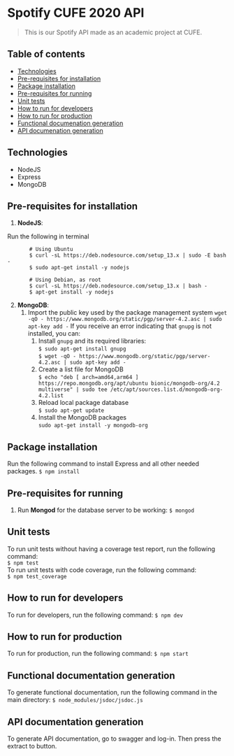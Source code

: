 
# Spotify CUFE 2020 API
> This is our Spotify API made as an academic project at CUFE.

## Table of contents
* [Technologies](#technologies)
* [Pre-requisites for installation](#pre-requisites-for-installation)
* [Package installation](#package-installation)
* [Pre-requisites for running](#pre-requisites-for-running)
* [Unit tests](#unit-tests)
* [How to run for developers](#how-to-run-for-developers)
* [How to run for production](#how-to-run-for-production)
* [Functional documenation generation](#functional-documentation-generation)
* [API documenation generation](#api-documentation-generation)




## Technologies
* NodeJS 
* Express
* MongoDB


## Pre-requisites for installation

 1. **NodeJS**:  
 
 Run the following in terminal
 

	       # Using Ubuntu
	       $ curl -sL https://deb.nodesource.com/setup_13.x | sudo -E bash -
	       $ sudo apt-get install -y nodejs
		   
	       # Using Debian, as root
	       $ curl -sL https://deb.nodesource.com/setup_13.x | bash -
	       $ apt-get install -y nodejs

 
 2. **MongoDB**:
	 1.  Import the public key used by the package management system
	  `wget -qO - https://www.mongodb.org/static/pgp/server-4.2.asc | sudo apt-key add -`
	  If you receive an error indicating that `gnupg` is not installed, you can:
		 1. Install `gnupg` and its required libraries:  
		 `$ sudo apt-get install gnupg`  
		 `$ wget -qO - https://www.mongodb.org/static/pgp/server-4.2.asc | sudo apt-key add -`  
	       2. Create a list file for MongoDB  
	       `$ echo "deb [ arch=amd64,arm64 ] https://repo.mongodb.org/apt/ubuntu bionic/mongodb-org/4.2 multiverse" | sudo tee /etc/apt/sources.list.d/mongodb-org-4.2.list`  
	       3.  Reload local package database  
	          `$ sudo apt-get update`  
	       4. Install the MongoDB packages  
	       `sudo apt-get install -y mongodb-org`  
							
## Package installation 
Run the following command to install Express and all other needed packages.
`$ npm install`

## Pre-requisites for running

 1. Run **Mongod** for the database server to be working:
 `$ mongod`
## Unit tests
To run unit tests without having a coverage test report, run the following command:  
`$ npm test`  
To run unit tests with code coverage, run the following command:   
`$ npm test_coverage`
## How to run for developers
To run for developers, run the following command:
`$ npm dev`
## How to run for production
To run for production, run the following command:
`$ npm start`
## Functional documentation generation
To generate functional documentation, run the following command in the main directory:
`$ node_modules/jsdoc/jsdoc.js`
## API documentation generation
To generate API documentation, go to swagger and log-in. Then press the extract to button.



